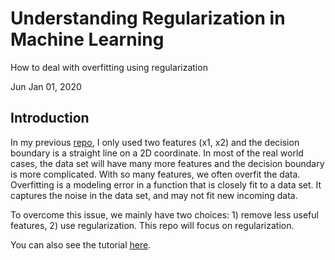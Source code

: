 Understanding Regularization in Machine Learning
================
How to deal with overfitting using regularization

Jun Jan 01, 2020

Introduction
------------

In my previous [repo](https://github.com/JunWorks/Logistic-Regression-from-scratch-in-R), I only used two features (x1, x2) and the decision boundary is a straight line on a 2D coordinate. In most of the real world cases, the data set will have many more features and the decision boundary is more complicated. With so many features, we often overfit the data. Overfitting is a modeling error in a function that is closely fit to a data set. It captures the noise in the data set, and may not fit new incoming data.

To overcome this issue, we mainly have two choices: 1) remove less useful features, 2) use regularization. This repo will focus on regularization.


You can also see the tutorial [here](https://towardsdatascience.com/understanding-regularization-in-machine-learning-5a0369ac73b9#3b9a-5d25d83f41c6).
